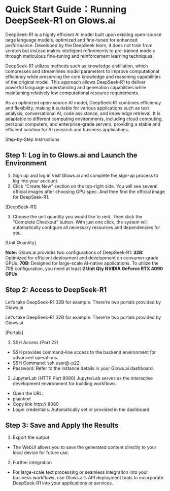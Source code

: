 # Quick Start Guide：Running DeepSeek-R1 on Glows.ai

DeepSeek-R1 is a highly efficient AI model built upon existing open-source large language models, optimized and fine-tuned for enhanced performance. Developed by the DeepSeek team, it does not train from scratch but instead makes intelligent refinements to pre-trained models through meticulous fine-tuning and reinforcement learning techniques.

DeepSeek-R1 utilizes methods such as knowledge distillation, which compresses and streamlines model parameters to improve computational efficiency while preserving the core knowledge and reasoning capabilities of the original model. This approach allows DeepSeek-R1 to deliver powerful language understanding and generation capabilities while maintaining relatively low computational resource requirements.

As an optimized open-source AI model, DeepSeek-R1 combines efficiency and flexibility, making it suitable for various applications such as text analysis, conversational AI, code assistance, and knowledge retrieval. It is adaptable to different computing environments, including cloud computing, personal computers, and enterprise-grade servers, providing a stable and efficient solution for AI research and business applications.

Step-by-Step Instructions

## Step 1: Log in to Glows.ai and Launch the Environment

1. Sign up and log in Visit Glows.ai and complete the sign-up process to log into your account.
2. Click “Create New” section on the top-right side. You will see several official images after choosing GPU spec. And then find the official image for DeepSeek-R1.

[DeepSeek-R1]

3. Choose the unit quantity you would like to rent. Then click the “Complete Checkout” button. With just one click, the system will automatically configure all necessary resources and dependencies for you.

[Unit Quantity]

**Note:** Glows.ai provides two configurations of DeepSeek-R1:
**32B:** Optimized for efficient deployment and development on consumer-grade GPUs.
**70B:** Designed for large-scale AI-native applications. To utilize the 70B configuration, you need at least **2 Unit Qty NVIDIA GeForce RTX 4090 GPUs**.

## Step 2: Access to DeepSeek-R1
Let’s take DeepSeek-R1 32B for example. There’re two portals provided by Glows.ai

Let’s take DeepSeek-R1 32B for example. There’re two portals provided by Glows.ai

[Portals]

1. SSH Access (Port 22)
- SSH provides command-line access to the backend environment for advanced operations.
- SSH Command: ssh user@<your-instance>-p22
- Password: Refer to the instance details in your Glows.ai dashboard.

2. JupyterLab (HTTP Port 8080)
JupyterLab serves as the interactive development environment for building workflows.
- Open the URL:
- plaintext
- Copy link
http://<your-instance>:8080
- Login credentials: Automatically set or provided in the dashboard.

## Step 3: Save and Apply the Results
1. Export the output
- The WebUI allows you to save the generated content directly to your local device for future use.

2. Further integration
- For large-scale text processing or seamless integration into your business workflows, use Glows.ai’s API deployment tools to incorporate DeepSeek-R1 into your applications or services.
